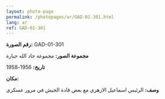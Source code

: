 ```yaml
---
layout: photo-page
permalink: /photopages/ar/GAD-01-301.html
lang: ar
ref: GAD-01-301
---
```


**رقم الصورة:** GAD-01-301

**مجموعة الصور:** مجموعة جاد الله جبارة

**تاريخ:**  1956-1958

**مكان:**

**وصف:** الرئيس اسماعيل الازهري مع بعض قادة الجيش في مرور عسكري

